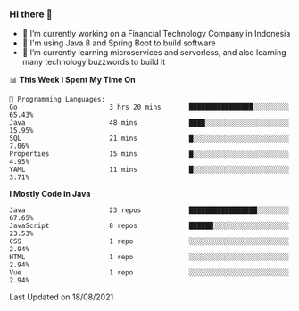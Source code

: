 ### Hi there 👋

<!--
**mazzama/mazzama** is a ✨ _special_ ✨ repository because its `README.md` (this file) appears on your GitHub profile.

Here are some ideas to get you started:

- 🔭 I’m currently working on ...
- 🌱 I’m currently learning ...
- 👯 I’m looking to collaborate on ...
- 🤔 I’m looking for help with ...
- 💬 Ask me about ...
- 📫 How to reach me: ...
- 😄 Pronouns: ...
- ⚡ Fun fact: ...
-->

- 🔭 I’m currently working on a Financial Technology Company in Indonesia
- :gun: I'm using Java 8 and Spring Boot to build software
- 🌱 I’m currently learning microservices and serverless, and also learning many technology buzzwords to build it

<!--START_SECTION:waka-->
📊 **This Week I Spent My Time On** 

```text
💬 Programming Languages: 
Go                       3 hrs 20 mins       ████████████████░░░░░░░░░   65.43% 
Java                     48 mins             ████░░░░░░░░░░░░░░░░░░░░░   15.95% 
SQL                      21 mins             █░░░░░░░░░░░░░░░░░░░░░░░░   7.06% 
Properties               15 mins             █░░░░░░░░░░░░░░░░░░░░░░░░   4.95% 
YAML                     11 mins             █░░░░░░░░░░░░░░░░░░░░░░░░   3.71%

```

**I Mostly Code in Java** 

```text
Java                     23 repos            █████████████████░░░░░░░░   67.65% 
JavaScript               8 repos             ██████░░░░░░░░░░░░░░░░░░░   23.53% 
CSS                      1 repo              ░░░░░░░░░░░░░░░░░░░░░░░░░   2.94% 
HTML                     1 repo              ░░░░░░░░░░░░░░░░░░░░░░░░░   2.94% 
Vue                      1 repo              ░░░░░░░░░░░░░░░░░░░░░░░░░   2.94%

```



 Last Updated on 18/08/2021
<!--END_SECTION:waka-->